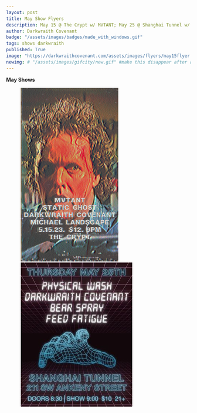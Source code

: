 ```yaml
---
layout: post
title: May Show Flyers
description: May 15 @ The Crypt w/ MVTANT; May 25 @ Shanghai Tunnel w/ Physical Wash
author: Darkwraith Covenant
badge: "/assets/images/badges/made_with_windows.gif"
tags: shows darkwraith
published: True
image: "https://darkwraithcovenant.com/assets/images/flyers/may15flyer.png"
newimg: # "/assets/images/gifcity/new.gif" #make this disappear after a number of days with conditionals  
---
```

**May Shows**
<figure class="center">
<img src="/assets/images/flyers/may15flyer.png" alt="May 15 @ The Crypt Olympia with MVTANT" class="res">
<img src="/assets/images/flyers/may25flyer.jpeg" alt="May 25 @ Shanghai Tunnel with Physical Wash" class="res">
</figure>




